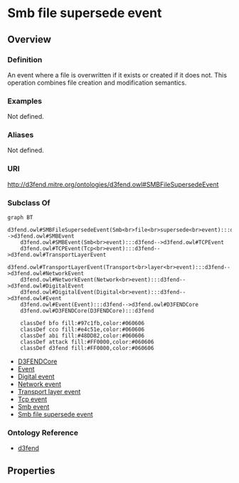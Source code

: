 # Smb file supersede event

## Overview

### Definition
An event where a file is overwritten if it exists or created if it does not. This operation combines file creation and modification semantics.

### Examples
Not defined.

### Aliases
Not defined.

### URI
http://d3fend.mitre.org/ontologies/d3fend.owl#SMBFileSupersedeEvent

### Subclass Of
```mermaid
graph BT
    d3fend.owl#SMBFileSupersedeEvent(Smb<br>file<br>supersede<br>event):::d3fend-->d3fend.owl#SMBEvent
    d3fend.owl#SMBEvent(Smb<br>event):::d3fend-->d3fend.owl#TCPEvent
    d3fend.owl#TCPEvent(Tcp<br>event):::d3fend-->d3fend.owl#TransportLayerEvent
    d3fend.owl#TransportLayerEvent(Transport<br>layer<br>event):::d3fend-->d3fend.owl#NetworkEvent
    d3fend.owl#NetworkEvent(Network<br>event):::d3fend-->d3fend.owl#DigitalEvent
    d3fend.owl#DigitalEvent(Digital<br>event):::d3fend-->d3fend.owl#Event
    d3fend.owl#Event(Event):::d3fend-->d3fend.owl#D3FENDCore
    d3fend.owl#D3FENDCore(D3FENDCore):::d3fend
    
    classDef bfo fill:#97c1fb,color:#060606
    classDef cco fill:#e4c51e,color:#060606
    classDef abi fill:#48DD82,color:#060606
    classDef attack fill:#FF0000,color:#060606
    classDef d3fend fill:#FF0000,color:#060606
```

- [D3FENDCore](/docs/ontology/reference/model/D3FENDCore/D3FENDCore.md)
- [Event](/docs/ontology/reference/model/D3FENDCore/Event/Event.md)
- [Digital event](/docs/ontology/reference/model/D3FENDCore/Event/Digital%20event/Digital%20event.md)
- [Network event](/docs/ontology/reference/model/D3FENDCore/Event/Digital%20event/Network%20event/Network%20event.md)
- [Transport layer event](/docs/ontology/reference/model/D3FENDCore/Event/Digital%20event/Network%20event/Transport%20layer%20event/Transport%20layer%20event.md)
- [Tcp event](/docs/ontology/reference/model/D3FENDCore/Event/Digital%20event/Network%20event/Transport%20layer%20event/Tcp%20event/Tcp%20event.md)
- [Smb event](/docs/ontology/reference/model/D3FENDCore/Event/Digital%20event/Network%20event/Transport%20layer%20event/Tcp%20event/Smb%20event/Smb%20event.md)
- [Smb file supersede event](/docs/ontology/reference/model/D3FENDCore/Event/Digital%20event/Network%20event/Transport%20layer%20event/Tcp%20event/Smb%20event/Smb%20file%20supersede%20event/Smb%20file%20supersede%20event.md)


### Ontology Reference
- [d3fend](http://d3fend.mitre.org/ontologies/d3fend.owl#)

## Properties
